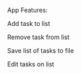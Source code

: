 App Features: 

Add task to list

Remove task from list

Save list of tasks to file

Edit tasks on list


